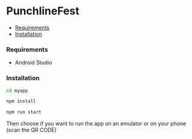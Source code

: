# PunchlineFest

- [Requirements](#requirements)
- [Installation](#installation)

### Requirements

* Android Studio

### Installation

```cmd 
cd myapp
```  
```cmd 
npm install
```  
```cmd 
npm run start
```  

Then choose if you want to run the app on an emulator or on your phone (scan the QR CODE)
